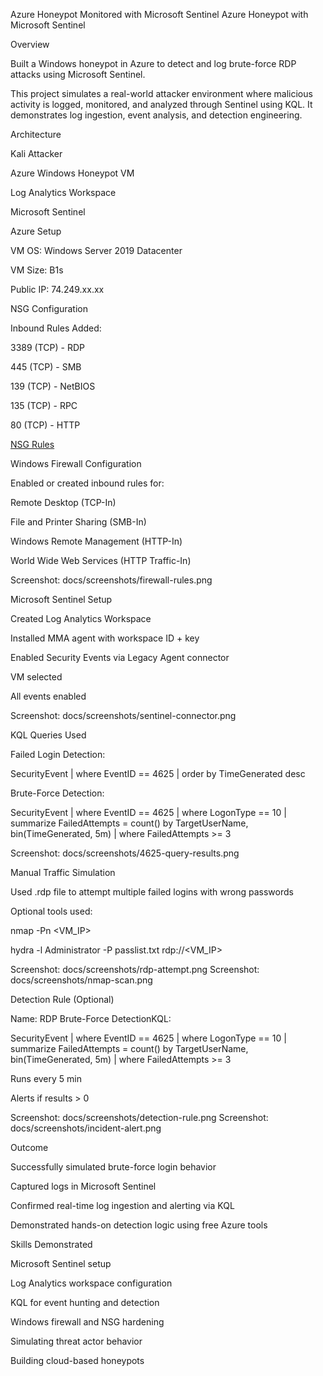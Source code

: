 Azure Honeypot Monitored with Microsoft Sentinel
Azure Honeypot with Microsoft Sentinel

Overview

Built a Windows honeypot in Azure to detect and log brute-force RDP attacks using Microsoft Sentinel.

This project simulates a real-world attacker environment where malicious activity is logged, monitored, and analyzed through Sentinel using KQL. It demonstrates log ingestion, event analysis, and detection engineering.

Architecture

Kali Attacker
    
Azure Windows Honeypot VM
     
Log Analytics Workspace
    
Microsoft Sentinel

Azure Setup

VM OS: Windows Server 2019 Datacenter

VM Size: B1s

Public IP: 74.249.xx.xx

NSG Configuration

Inbound Rules Added:

3389 (TCP) - RDP

445 (TCP) - SMB

139 (TCP) - NetBIOS

135 (TCP) - RPC

80 (TCP) - HTTP

[NSG Rules](docs/screenshots/NSG_Rules.png)

Windows Firewall Configuration

Enabled or created inbound rules for:

Remote Desktop (TCP-In)

File and Printer Sharing (SMB-In)

Windows Remote Management (HTTP-In)

World Wide Web Services (HTTP Traffic-In)

Screenshot: docs/screenshots/firewall-rules.png

Microsoft Sentinel Setup

Created Log Analytics Workspace

Installed MMA agent with workspace ID + key

Enabled Security Events via Legacy Agent connector

VM selected

All events enabled

Screenshot: docs/screenshots/sentinel-connector.png

KQL Queries Used

Failed Login Detection:

SecurityEvent
| where EventID == 4625
| order by TimeGenerated desc

Brute-Force Detection:

SecurityEvent
| where EventID == 4625
| where LogonType == 10
| summarize FailedAttempts = count() by TargetUserName, bin(TimeGenerated, 5m)
| where FailedAttempts >= 3

Screenshot: docs/screenshots/4625-query-results.png

Manual Traffic Simulation

Used .rdp file to attempt multiple failed logins with wrong passwords

Optional tools used:

nmap -Pn <VM_IP>

hydra -l Administrator -P passlist.txt rdp://<VM_IP>

Screenshot: docs/screenshots/rdp-attempt.png
Screenshot: docs/screenshots/nmap-scan.png

Detection Rule (Optional)

Name: RDP Brute-Force DetectionKQL:

SecurityEvent
| where EventID == 4625
| where LogonType == 10
| summarize FailedAttempts = count() by TargetUserName, bin(TimeGenerated, 5m)
| where FailedAttempts >= 3

Runs every 5 min

Alerts if results > 0

Screenshot: docs/screenshots/detection-rule.png
Screenshot: docs/screenshots/incident-alert.png

Outcome

Successfully simulated brute-force login behavior

Captured logs in Microsoft Sentinel

Confirmed real-time log ingestion and alerting via KQL

Demonstrated hands-on detection logic using free Azure tools

Skills Demonstrated

Microsoft Sentinel setup

Log Analytics workspace configuration

KQL for event hunting and detection

Windows firewall and NSG hardening

Simulating threat actor behavior

Building cloud-based honeypots
